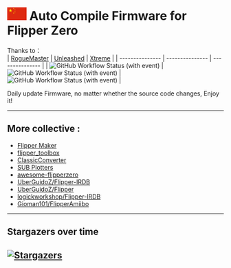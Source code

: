 # <img src="https://raw.githubusercontent.com/hampusborgos/country-flags/ba2cf4101bf029d2ada26da2f95121de74581a4d/svg/cn.svg" height="30" width="45"> Auto Compile Firmware for Flipper Zero 

Thanks to：<br>
| [RogueMaster](https://github.com/RogueMaster/flipperzero-firmware-wPlugins)  | [Unleashed](https://github.com/DarkFlippers/unleashed-firmware) | [Xtreme](https://github.com/Flipper-XFW/Xtreme-Firmware) |
| --------------- | --------------- | --------------- |
| ![GitHub Workflow Status (with event)](https://img.shields.io/github/actions/workflow/status/cokyrain/FlipperZeroFirmware/RogueMaster.yml)  | ![GitHub Workflow Status (with event)](https://img.shields.io/github/actions/workflow/status/cokyrain/FlipperZeroFirmware/Unleashed.yml)  | ![GitHub Workflow Status (with event)](https://img.shields.io/github/actions/workflow/status/cokyrain/FlipperZeroFirmware/Xtreme.yml)  |

Daily update Firmware, no matter whether the source code changes, Enjoy it!   

----
## More collective :
- [Flipper Maker](https://flippermaker.github.io/)
- [flipper_toolbox](https://github.com/evilpete/flipper_toolbox)
- [ClassicConverter](https://github.com/equipter/ClassicConverter)
- [SUB Plotters](https://github.com/ShotokanZH/flipper_sub_plotters_comparers)
- [awesome-flipperzero](https://github.com/djsime1/awesome-flipperzero) 
- [UberGuidoZ/Flipper-IRDB](https://github.com/UberGuidoZ/Flipper-IRDB) 
- [UberGuidoZ/Flipper](https://github.com/UberGuidoZ/Flipper) 
- [logickworkshop/Flipper-IRDB](https://github.com/logickworkshop/Flipper-IRDB) 
- [Gioman101/FlipperAmiibo](https://github.com/Gioman101/FlipperAmiibo)


----
## Stargazers over time
[![Stargazers](https://starchart.cc/cokyrain/FlipperZeroFirmware.svg)](https://starchart.cc/cokyrain/FlipperZeroFirmware)
----


